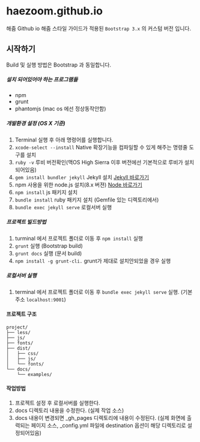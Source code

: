 # haezoom.github.io
 해줌 Github io
 해줌 스타일 가이드가 적용된 `Bootstrap 3.x` 의 커스텀 버전 입니다.

## 시작하기
Build 및 실행 방법은 Bootstrap 과 동일합니다.

##### 설치 되어있어야 하는 프로그램들
- npm
- grunt
- phantomjs (mac os 에선 정상동작안함)

##### 개발환경 설정 (OS X 기준)
1. Terminal 실행 후 아래 명령어를 실행합니다.
2. `xcode-select --install` Native 확장기능을 컴파일할 수 있게 해주는 명령줄 도구를 설치
3. `ruby -v` 루비 버전확인(맥OS High Sierra 이후 버전에선 기본적으로 루비가 설치되어있음)
4. `gem install bundler jekyll` Jekyll 설치 [Jekyll 바로가기](https://jekyllrb-ko.github.io)
5.  npm 사용을 위한 node.js 설치(8.x 버젼) [Node 바로가기](https://nodejs.org/ko/download/)
6. `npm install` js 패키지 설치
7. `bundle install` ruby 패키지 설치 (Gemfile 있는 디렉토리에서)
8. `bundle exec jekyll serve` 로컬서버 실행 

##### 프로젝트 빌드방법
1. turminal 에서 프로젝트 폴더로 이동 후 `npm install` 실행
2. `grunt` 실행 (Bootstrap build)
3. `grunt docs` 실행 (문서 build)
4. `npm install -g grunt-cli.` grunt가 제대로 설치안되었을 경우 실행

##### 로컬서버 실행
1. terminal 에서 프로젝트 폴더로 이동 후 `bundle exec jekyll serve` 실행. (기본주소 `localhost:9001`)

#### 프로젝트 구조
```
project/
├── less/
├── js/
├── fonts/
├── dist/
│   ├── css/
│   ├── js/
│   └── fonts/
└── docs/
    └── examples/
```

#### 작업방법
1. 프로젝트 설정 후 로컬서버를 실행한다.
2. docs 디렉토리 내용을 수정한다. (실제 작업 소스)
3. docs 내용이 변경되면 _gh_pages 디렉토리에 내용이 수정된다. (실제 화면에 출력되는 페이지 소스, _config.yml 파일에 destination 옵션이 해당 디렉토리로 설정되어있음)
